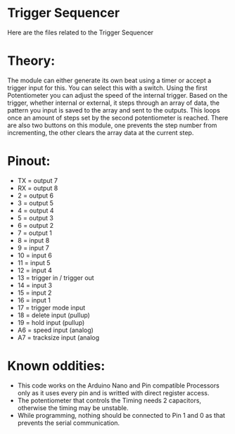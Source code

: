 # Trigger Sequencer
Here are the files related to the Trigger Sequencer

Theory:
=======
The module can either generate its own beat using a timer or accept a trigger input for this. You can select this with a switch.
Using the first Potentiometer you can adjust the speed of the internal trigger.
Based on the trigger, whether internal or external, it steps through an array of data, the pattern you input is saved to the array and sent to the outputs. 
This loops once an amount of steps set by the second potentiometer is reached.
There are also two buttons on this module, one prevents the step number from incrementing, the other clears the array data at the current step.

Pinout:
=======

* TX  = output 7
* RX  = output 8
* 2  = output 6
* 3  = output 5
* 4  = output 4
* 5  = output 3
* 6  = output 2
* 7  = output 1
* 8  = input 8
* 9  = input 7
* 10 = input 6
* 11 = input 5
* 12 = input 4
* 13 = trigger in / trigger out
* 14 = input 3
* 15 = input 2
* 16 = input 1
* 17 = trigger mode input
* 18 = delete input (pullup)
* 19 = hold input (pullup)
* A6 = speed input (analog)
* A7 = tracksize input (analog

Known oddities:
===============

* This code works on the Arduino Nano and Pin compatible Processors only as it uses every pin and is writted with direct register access.
* The potentiometer that controls the Timing needs 2 capacitors, otherwise the timing may be unstable.
* While programming, nothing should be connected to Pin 1 and 0 as that prevents the serial communication.
